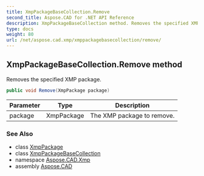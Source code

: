 ```yaml
---
title: XmpPackageBaseCollection.Remove
second_title: Aspose.CAD for .NET API Reference
description: XmpPackageBaseCollection method. Removes the specified XMP package
type: docs
weight: 80
url: /net/aspose.cad.xmp/xmppackagebasecollection/remove/
---
```

## XmpPackageBaseCollection.Remove method

Removes the specified XMP package.

```csharp
public void Remove(XmpPackage package)
```

| Parameter | Type | Description |
| --- | --- | --- |
| package | XmpPackage | The XMP package to remove. |

### See Also

* class [XmpPackage](../../xmppackage/)
* class [XmpPackageBaseCollection](../)
* namespace [Aspose.CAD.Xmp](../../xmppackagebasecollection/)
* assembly [Aspose.CAD](../../../)


